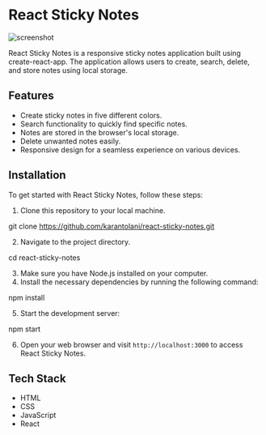 # React Sticky Notes

![screenshot](https://github.com/karantolani/react-sticky-notes/assets/54103880/27f18115-1244-4059-b89a-3e93473208a5)


React Sticky Notes is a responsive sticky notes application built using create-react-app. The application allows users to create, search, delete, and store notes using local storage.

## Features

- Create sticky notes in five different colors.
- Search functionality to quickly find specific notes.
- Notes are stored in the browser's local storage.
- Delete unwanted notes easily.
- Responsive design for a seamless experience on various devices.

## Installation

To get started with React Sticky Notes, follow these steps:

1. Clone this repository to your local machine.

git clone https://github.com/karantolani/react-sticky-notes.git

2. Navigate to the project directory.

cd react-sticky-notes

3. Make sure you have Node.js installed on your computer.
4. Install the necessary dependencies by running the following command:

npm install

5. Start the development server:

npm start

6. Open your web browser and visit `http://localhost:3000` to access React Sticky Notes.

## Tech Stack

- HTML
- CSS
- JavaScript
- React
